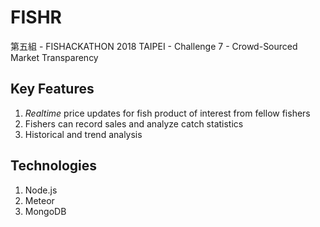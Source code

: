 # FISHR

第五組 - FISHACKATHON 2018 TAIPEI - Challenge 7 - Crowd-Sourced Market Transparency

## Key Features

1. *Realtime* price updates for fish product of interest from fellow fishers
1. Fishers can record sales and analyze catch statistics
1. Historical and trend analysis

## Technologies

1. Node.js
1. Meteor
1. MongoDB
